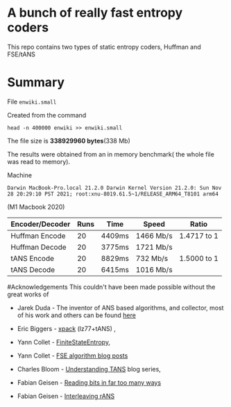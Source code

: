 # A bunch of really fast entropy coders

This repo contains two types of static entropy coders, Huffman and FSE/tANS

# Summary 

File `enwiki.small`

Created from the command

```shell
head -n 400000 enwiki >> enwiki.small
```

The file size is **338929960 bytes**(338 Mb)

The results were obtained from an in memory benchmark( the whole file was read to memory).

Machine
```text
Darwin MacBook-Pro.local 21.2.0 Darwin Kernel Version 21.2.0: Sun Nov 28 20:29:10 PST 2021; root:xnu-8019.61.5~1/RELEASE_ARM64_T8101 arm64
```
(M1 Macbook 2020)

|Encoder/Decoder|Runs|Time    |Speed     |Ratio      |
|---------------|----|--------|----------|-----------|
| Huffman Encode| 20 |4409ms  | 1466 Mb/s|1.4717 to 1|
| Huffman Decode| 20 |3775ms  | 1721 Mb/s|           |
| tANS Encode   | 20 |8829ms  | 732  Mb/s|1.5000 to 1|
| tANS Decode   | 20 |6415ms  | 1016 Mb/s|           |

#Acknowledgements
This couldn't have been made possible without the great works of 

- Jarek Duda - The inventor of ANS based algorithms, and collector, most of his
work and others can be found [here](https://encode.su/threads/2078-List-of-Asymmetric-Numeral-Systems-implementations)

- Eric Biggers - [xpack](https://github.com/ebiggers/xpack) (lz77+tANS) ,

- Yann Collet - [FiniteStateEntropy](https://github.com/Cyan4973/FiniteStateEntropy),

- Yann Collet - [FSE algorithm blog posts](http://fastcompression.blogspot.com/2013/12/finite-state-entropy-new-breed-of.html)

- Charles Bloom - [Understanding TANS](http://cbloomrants.blogspot.com/2014/01/1-30-14-understanding-ans-1.html) blog series, 


- Fabian Geisen - [Reading bits in far too many ways](https://fgiesen.wordpress.com/2018/02/19/reading-bits-in-far-too-many-ways-part-1/)

- Fabian Geisen -  [Interleaving rANS](https://arxiv.org/abs/1402.3392)